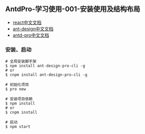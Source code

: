 ## AntdPro-学习使用-001-安装使用及结构布局

- [react中文文档](https://doc.react-china.org/)
- [ant-design中文文档](https://ant.design/index-cn)
- [antd-pro中文文档](https://pro.ant.design/docs/getting-started-cn)

### 安装、启动

```shell
# 全局安装脚手架
$ npm install ant-design-pro-cli -g
# or
$ cnpm install ant-design-pro-cli -g

# 初始化项目
$ pro new

# 安装项目依赖
$ npm install 
# or 
$ cnpm install

# 启动
$ npm start
```